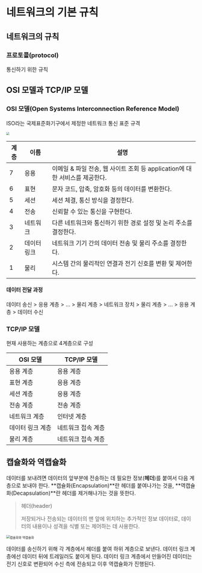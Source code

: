 # 네트워크의 기본 규칙

## 네트워크의 규칙

### 프로토콜(protocol)

통신하기 위한 규칙



## OSI 모델과 TCP/IP 모델

### OSI 모델(Open Systems Interconnection Reference Model)

ISO라는 국제표준화기구에서 제정한 네트워크 통신 표준 규격

<img src="https://www.cloudflare.com/img/learning/ddos/what-is-a-ddos-attack/osi-model-7-layers.svg" style="zoom:50%;" />

| 계층 | 이름        | 설명                                                         |
| ---- | ----------- | ------------------------------------------------------------ |
| 7    | 응용        | 이메일 & 파일 전송, 웹 사이트 조회 등 application에 대한 서비스를 제공한다. |
| 6    | 표현        | 문자 코드, 압축, 암호화 등의 데이터를 변환한다.              |
| 5    | 세션        | 세션 체결, 통신 방식을 결정한다.                             |
| 4    | 전송        | 신뢰할 수 있는 통신을 구현한다.                              |
| 3    | 네트워크    | 다른 네트워크와 통신하기 위한 경로 설정 및 논리 주소를 결정한다. |
| 2    | 데이터 링크 | 네트워크 기기 간의 데이터 전송 및 물리 주소를 결정한다.      |
| 1    | 물리        | 시스템 간의 물리적인 연결과 전기 신호를 변환 및 제어한다.    |

#### 데이터 전달 과정

데이터 송신 > 응용 계층 > ... > 물리 계층 > 네트워크 장치 > 물리 계층 > ... > 응용 계층 > 데이터 수신



### TCP/IP 모델

현재 사용하는 계층으로 4계층으로 구성

| OSI 모델         | TCP/IP 모델        |
| ---------------- | ------------------ |
| 응용 계층        | 응용 계층          |
| 표현 계층        | 응용 계층          |
| 세션 계층        | 응용 계층          |
| 전송 계층        | 전송 계층          |
| 네트워크 계층    | 인터넷 계층        |
| 데이터 링크 계층 | 네트워크 접속 계층 |
| 물리 계층        | 네트워크 접속 계층 |



## 캡슐화와 역캡슐화

데이터를 보내려면 데이터의 앞부분에 전송하는 데 필요한 정보(**헤더**)를 붙여서 다음 계층으로 보내야 한다. **캡슐화(Encapsulation)**란 헤더를 붙여나가는 것을, **역캡슐화(Decapsulation)**란 헤더를 제거해나가는 것을 뜻한다.

> 헤더(header)
>
> 저장되거나 전송되는 데이터의 맨 앞에 위치하는 추가적인 정보 데이터로, 데이터의 내용이나 성격을 식별 또는 제어하는 데 사용한다.

<img src="https://img1.daumcdn.net/thumb/R1280x0/?scode=mtistory2&fname=https%3A%2F%2Fblog.kakaocdn.net%2Fdn%2FbOhDdj%2FbtquzF10dfu%2FWouHYOmk3m0joNhrtabAzK%2Fimg.png" alt="캡슐화와 역캡슐화" style="zoom:60%;" >

데이터를 송신하기 위해 각 계층에서 헤더를 붙여 하위 계층으로 보낸다. 데이터 링크 계층에선 데이터 뒤에 트레일러도 붙이게 된다. 데이터 링크 계층에서 만들어진 데이터는 전기 신호로 변환되어 수신 측에 전송되고 이후 역캡슐화가 진행된다.